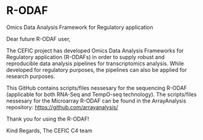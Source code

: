 # R-ODAF
Omics Data Analysis Framework for Regulatory application


  
  
  
  
  
Dear future R-ODAF user,

The CEFIC project has developed Omics Data Analysis Frameworks for Regulatory application (R-ODAFs) in order to supply robust and reproducible data analysis pipelines for transcriptomics analysis. While developed for regulatory purposes, the pipelines can also be applied for research purposes.

This GitHub contains scripts/files nessesary for the sequencing R-ODAF (applicable for both RNA-Seq and TempO-seq technology).
The scripts/files nessesary for the Microarray R-ODAF can be found in the ArrayAnalysis repository: https://github.com/arrayanalysis/

Thank you for using the R-ODAF!

Kind Regards,
The CEFIC C4 team
